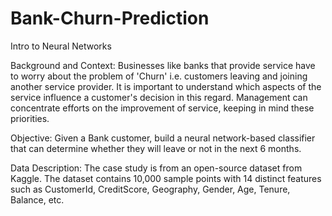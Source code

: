 # Bank-Churn-Prediction
Intro to Neural Networks

Background and Context: Businesses like banks that provide service have to worry about the problem of 'Churn' i.e. customers leaving and joining another service provider. It is important to understand which aspects of the service influence a customer's decision in this regard. Management can concentrate efforts on the improvement of service, keeping in mind these priorities.

Objective: Given a Bank customer, build a neural network-based classifier that can determine whether they will leave or not in the next 6 months.

Data Description: The case study is from an open-source dataset from Kaggle. The dataset contains 10,000 sample points with 14 distinct features such as CustomerId, CreditScore, Geography, Gender, Age, Tenure, Balance, etc.
